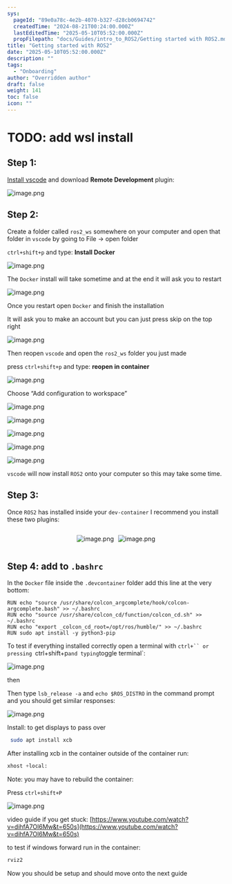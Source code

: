 ```yaml
---
sys:
  pageId: "89e0a78c-4e2b-4070-b327-d28cb0694742"
  createdTime: "2024-08-21T00:24:00.000Z"
  lastEditedTime: "2025-05-10T05:52:00.000Z"
  propFilepath: "docs/Guides/intro_to_ROS2/Getting started with ROS2.md"
title: "Getting started with ROS2"
date: "2025-05-10T05:52:00.000Z"
description: ""
tags:
  - "Onboarding"
author: "Overridden author"
draft: false
weight: 141
toc: false
icon: ""
---
```


# TODO: add wsl install

## Step 1:

[Install vscode](https://code.visualstudio.com/download) and download **Remote Development** plugin:

![image.png](https://prod-files-secure.s3.us-west-2.amazonaws.com/d518164a-d88e-44d1-a4ee-3adb3bd8bce0/efb52993-1881-4a40-b95e-6f020334f022/image.png?X-Amz-Algorithm=AWS4-HMAC-SHA256&X-Amz-Content-Sha256=UNSIGNED-PAYLOAD&X-Amz-Credential=ASIAZI2LB46653CKNI23%2F20250721%2Fus-west-2%2Fs3%2Faws4_request&X-Amz-Date=20250721T101101Z&X-Amz-Expires=3600&X-Amz-Security-Token=IQoJb3JpZ2luX2VjELr%2F%2F%2F%2F%2F%2F%2F%2F%2F%2FwEaCXVzLXdlc3QtMiJHMEUCICkfqLmjqmMJZ1XpO1VrIorKZZWN5RD2g9pOeWmAP5bkAiEAmJAYwAoT5C2B9PhCVLcbvhiHQ5QYFHHz%2FUhpuJJCfLYqiAQI0%2F%2F%2F%2F%2F%2F%2F%2F%2F%2F%2FARAAGgw2Mzc0MjMxODM4MDUiDK4j5FZsX%2BLt0P6BuyrcA54nuHtKPaUoLYaKcJKJ%2FqzEXc86Fd789woAYAflGw66HuRmOgBCpVLYauoM64DUabT8H4ugeHc%2FLo4lg653EiqZK2CX3XnmzX10DHH6HjxcBlnLEk4SxPq%2BYasIDpA%2F%2BW0FRFix%2BKHQ3FLzo20Uv9h0Yzz9%2BJ8Pxmvyka2fTaPzKAqF4YehJRjBGu%2B0Zfq4J%2F%2BFFQcMNOFsUQ88KFRSP0mwdrEh5irFmiNN1KqS%2FjfE8X8N6ygiRi68Ze4taIT%2Bc5csseiH4z80fWicXax1LgZUZW13QHl8cyIZjMgUSTpNPjAyGsQKsFIvbj5e9fTxwTxjkrjZQZ%2BaYUO4XuffrO79sKJt%2Bjgoty4rLPSfrqZsh%2BMFiEZGkBf8GBRsEsu%2B2oEGF2kGd9p0wQGXfDC8Td1YhBI0OFwU92uH6sQH0c%2BVQR8aaazVp1%2BM0PnIPiTbc2qVIXBPKilCKxQassbd8TyUN2ouXvhXUPSlDuMzRniEZFBzk780QEEM%2Brp1XzFQOmqlQqABJ4fwy7EGmM%2BSPUnh93p2ScOQNZUXnUN1tEgyE307AZhg5OX8UYHFAhWoCHoErje0%2BYCB2pC3gsmWyxQk3XURV7XEMdqCnrHmXKe%2FUjx32jN%2BALPDhpGcMNKO%2BMMGOqUBf6Rn7Muv6j3g4zamyk0VFNpp65g%2Bvpn%2B5%2FCY%2FJIRHzquQnbHaIQ%2Bx5JekFRDkkcZDSEjqusb0ncFFJ%2F9hQx%2BxoIpgTYq3Qdl%2Bkpd9fRaLSDpb13zcHMqjkrwid2p%2FPsaMtk2l%2FWRLH1S3nu65R1Bz%2FPsofxcKj7avnNANLd1WSrek9k35kM80XdqG1I7QssbZmLc3Hv2c8hNkMmiR2kvYJjjMpgA&X-Amz-Signature=d66b12e8393b599bd1167d989f6a67658f550ed2dc1f094b71a991b71943dab8&X-Amz-SignedHeaders=host&x-amz-checksum-mode=ENABLED&x-id=GetObject)

## Step 2:

Create a folder called `ros2_ws` somewhere on your computer and open that folder in `vscode` by going to File → open folder 

`ctrl+shift+p` and type: **Install Docker**

![image.png](https://prod-files-secure.s3.us-west-2.amazonaws.com/d518164a-d88e-44d1-a4ee-3adb3bd8bce0/2269dc0e-1cd5-47ff-bceb-c04ad9b2eab0/image.png?X-Amz-Algorithm=AWS4-HMAC-SHA256&X-Amz-Content-Sha256=UNSIGNED-PAYLOAD&X-Amz-Credential=ASIAZI2LB46653CKNI23%2F20250721%2Fus-west-2%2Fs3%2Faws4_request&X-Amz-Date=20250721T101101Z&X-Amz-Expires=3600&X-Amz-Security-Token=IQoJb3JpZ2luX2VjELr%2F%2F%2F%2F%2F%2F%2F%2F%2F%2FwEaCXVzLXdlc3QtMiJHMEUCICkfqLmjqmMJZ1XpO1VrIorKZZWN5RD2g9pOeWmAP5bkAiEAmJAYwAoT5C2B9PhCVLcbvhiHQ5QYFHHz%2FUhpuJJCfLYqiAQI0%2F%2F%2F%2F%2F%2F%2F%2F%2F%2F%2FARAAGgw2Mzc0MjMxODM4MDUiDK4j5FZsX%2BLt0P6BuyrcA54nuHtKPaUoLYaKcJKJ%2FqzEXc86Fd789woAYAflGw66HuRmOgBCpVLYauoM64DUabT8H4ugeHc%2FLo4lg653EiqZK2CX3XnmzX10DHH6HjxcBlnLEk4SxPq%2BYasIDpA%2F%2BW0FRFix%2BKHQ3FLzo20Uv9h0Yzz9%2BJ8Pxmvyka2fTaPzKAqF4YehJRjBGu%2B0Zfq4J%2F%2BFFQcMNOFsUQ88KFRSP0mwdrEh5irFmiNN1KqS%2FjfE8X8N6ygiRi68Ze4taIT%2Bc5csseiH4z80fWicXax1LgZUZW13QHl8cyIZjMgUSTpNPjAyGsQKsFIvbj5e9fTxwTxjkrjZQZ%2BaYUO4XuffrO79sKJt%2Bjgoty4rLPSfrqZsh%2BMFiEZGkBf8GBRsEsu%2B2oEGF2kGd9p0wQGXfDC8Td1YhBI0OFwU92uH6sQH0c%2BVQR8aaazVp1%2BM0PnIPiTbc2qVIXBPKilCKxQassbd8TyUN2ouXvhXUPSlDuMzRniEZFBzk780QEEM%2Brp1XzFQOmqlQqABJ4fwy7EGmM%2BSPUnh93p2ScOQNZUXnUN1tEgyE307AZhg5OX8UYHFAhWoCHoErje0%2BYCB2pC3gsmWyxQk3XURV7XEMdqCnrHmXKe%2FUjx32jN%2BALPDhpGcMNKO%2BMMGOqUBf6Rn7Muv6j3g4zamyk0VFNpp65g%2Bvpn%2B5%2FCY%2FJIRHzquQnbHaIQ%2Bx5JekFRDkkcZDSEjqusb0ncFFJ%2F9hQx%2BxoIpgTYq3Qdl%2Bkpd9fRaLSDpb13zcHMqjkrwid2p%2FPsaMtk2l%2FWRLH1S3nu65R1Bz%2FPsofxcKj7avnNANLd1WSrek9k35kM80XdqG1I7QssbZmLc3Hv2c8hNkMmiR2kvYJjjMpgA&X-Amz-Signature=2fa3fab1dfa2f5356be71cd7e6e40edcb581c62f463e309c3801f624dc771fc3&X-Amz-SignedHeaders=host&x-amz-checksum-mode=ENABLED&x-id=GetObject)

The `Docker` install will take sometime and at the end it will ask you to restart

![image.png](https://prod-files-secure.s3.us-west-2.amazonaws.com/d518164a-d88e-44d1-a4ee-3adb3bd8bce0/ed233f78-be33-4b1f-b89c-9c346c0e961e/image.png?X-Amz-Algorithm=AWS4-HMAC-SHA256&X-Amz-Content-Sha256=UNSIGNED-PAYLOAD&X-Amz-Credential=ASIAZI2LB46653CKNI23%2F20250721%2Fus-west-2%2Fs3%2Faws4_request&X-Amz-Date=20250721T101101Z&X-Amz-Expires=3600&X-Amz-Security-Token=IQoJb3JpZ2luX2VjELr%2F%2F%2F%2F%2F%2F%2F%2F%2F%2FwEaCXVzLXdlc3QtMiJHMEUCICkfqLmjqmMJZ1XpO1VrIorKZZWN5RD2g9pOeWmAP5bkAiEAmJAYwAoT5C2B9PhCVLcbvhiHQ5QYFHHz%2FUhpuJJCfLYqiAQI0%2F%2F%2F%2F%2F%2F%2F%2F%2F%2F%2FARAAGgw2Mzc0MjMxODM4MDUiDK4j5FZsX%2BLt0P6BuyrcA54nuHtKPaUoLYaKcJKJ%2FqzEXc86Fd789woAYAflGw66HuRmOgBCpVLYauoM64DUabT8H4ugeHc%2FLo4lg653EiqZK2CX3XnmzX10DHH6HjxcBlnLEk4SxPq%2BYasIDpA%2F%2BW0FRFix%2BKHQ3FLzo20Uv9h0Yzz9%2BJ8Pxmvyka2fTaPzKAqF4YehJRjBGu%2B0Zfq4J%2F%2BFFQcMNOFsUQ88KFRSP0mwdrEh5irFmiNN1KqS%2FjfE8X8N6ygiRi68Ze4taIT%2Bc5csseiH4z80fWicXax1LgZUZW13QHl8cyIZjMgUSTpNPjAyGsQKsFIvbj5e9fTxwTxjkrjZQZ%2BaYUO4XuffrO79sKJt%2Bjgoty4rLPSfrqZsh%2BMFiEZGkBf8GBRsEsu%2B2oEGF2kGd9p0wQGXfDC8Td1YhBI0OFwU92uH6sQH0c%2BVQR8aaazVp1%2BM0PnIPiTbc2qVIXBPKilCKxQassbd8TyUN2ouXvhXUPSlDuMzRniEZFBzk780QEEM%2Brp1XzFQOmqlQqABJ4fwy7EGmM%2BSPUnh93p2ScOQNZUXnUN1tEgyE307AZhg5OX8UYHFAhWoCHoErje0%2BYCB2pC3gsmWyxQk3XURV7XEMdqCnrHmXKe%2FUjx32jN%2BALPDhpGcMNKO%2BMMGOqUBf6Rn7Muv6j3g4zamyk0VFNpp65g%2Bvpn%2B5%2FCY%2FJIRHzquQnbHaIQ%2Bx5JekFRDkkcZDSEjqusb0ncFFJ%2F9hQx%2BxoIpgTYq3Qdl%2Bkpd9fRaLSDpb13zcHMqjkrwid2p%2FPsaMtk2l%2FWRLH1S3nu65R1Bz%2FPsofxcKj7avnNANLd1WSrek9k35kM80XdqG1I7QssbZmLc3Hv2c8hNkMmiR2kvYJjjMpgA&X-Amz-Signature=0b774a3807e9c7e29b5a4f33910f8fe5db56417cbe0645f14efe40555fc6fee8&X-Amz-SignedHeaders=host&x-amz-checksum-mode=ENABLED&x-id=GetObject)

Once you restart open `Docker` and finish the installation

It will ask you to make an account but you can just press skip on the top right

![image.png](https://prod-files-secure.s3.us-west-2.amazonaws.com/d518164a-d88e-44d1-a4ee-3adb3bd8bce0/21010ad9-1659-4fd9-9f59-9932a09b2a3d/image.png?X-Amz-Algorithm=AWS4-HMAC-SHA256&X-Amz-Content-Sha256=UNSIGNED-PAYLOAD&X-Amz-Credential=ASIAZI2LB46653CKNI23%2F20250721%2Fus-west-2%2Fs3%2Faws4_request&X-Amz-Date=20250721T101101Z&X-Amz-Expires=3600&X-Amz-Security-Token=IQoJb3JpZ2luX2VjELr%2F%2F%2F%2F%2F%2F%2F%2F%2F%2FwEaCXVzLXdlc3QtMiJHMEUCICkfqLmjqmMJZ1XpO1VrIorKZZWN5RD2g9pOeWmAP5bkAiEAmJAYwAoT5C2B9PhCVLcbvhiHQ5QYFHHz%2FUhpuJJCfLYqiAQI0%2F%2F%2F%2F%2F%2F%2F%2F%2F%2F%2FARAAGgw2Mzc0MjMxODM4MDUiDK4j5FZsX%2BLt0P6BuyrcA54nuHtKPaUoLYaKcJKJ%2FqzEXc86Fd789woAYAflGw66HuRmOgBCpVLYauoM64DUabT8H4ugeHc%2FLo4lg653EiqZK2CX3XnmzX10DHH6HjxcBlnLEk4SxPq%2BYasIDpA%2F%2BW0FRFix%2BKHQ3FLzo20Uv9h0Yzz9%2BJ8Pxmvyka2fTaPzKAqF4YehJRjBGu%2B0Zfq4J%2F%2BFFQcMNOFsUQ88KFRSP0mwdrEh5irFmiNN1KqS%2FjfE8X8N6ygiRi68Ze4taIT%2Bc5csseiH4z80fWicXax1LgZUZW13QHl8cyIZjMgUSTpNPjAyGsQKsFIvbj5e9fTxwTxjkrjZQZ%2BaYUO4XuffrO79sKJt%2Bjgoty4rLPSfrqZsh%2BMFiEZGkBf8GBRsEsu%2B2oEGF2kGd9p0wQGXfDC8Td1YhBI0OFwU92uH6sQH0c%2BVQR8aaazVp1%2BM0PnIPiTbc2qVIXBPKilCKxQassbd8TyUN2ouXvhXUPSlDuMzRniEZFBzk780QEEM%2Brp1XzFQOmqlQqABJ4fwy7EGmM%2BSPUnh93p2ScOQNZUXnUN1tEgyE307AZhg5OX8UYHFAhWoCHoErje0%2BYCB2pC3gsmWyxQk3XURV7XEMdqCnrHmXKe%2FUjx32jN%2BALPDhpGcMNKO%2BMMGOqUBf6Rn7Muv6j3g4zamyk0VFNpp65g%2Bvpn%2B5%2FCY%2FJIRHzquQnbHaIQ%2Bx5JekFRDkkcZDSEjqusb0ncFFJ%2F9hQx%2BxoIpgTYq3Qdl%2Bkpd9fRaLSDpb13zcHMqjkrwid2p%2FPsaMtk2l%2FWRLH1S3nu65R1Bz%2FPsofxcKj7avnNANLd1WSrek9k35kM80XdqG1I7QssbZmLc3Hv2c8hNkMmiR2kvYJjjMpgA&X-Amz-Signature=4cb2db646184d9e581c58cbd617f99577f37a3f09ab73c4a2eb88563ddff2cb8&X-Amz-SignedHeaders=host&x-amz-checksum-mode=ENABLED&x-id=GetObject)

Then reopen `vscode` and open the `ros2_ws` folder you just made

press `ctrl+shift+p` and type: **reopen in container**

![image.png](https://prod-files-secure.s3.us-west-2.amazonaws.com/d518164a-d88e-44d1-a4ee-3adb3bd8bce0/4e93b8c2-41ad-488c-8095-c74205196118/image.png?X-Amz-Algorithm=AWS4-HMAC-SHA256&X-Amz-Content-Sha256=UNSIGNED-PAYLOAD&X-Amz-Credential=ASIAZI2LB46653CKNI23%2F20250721%2Fus-west-2%2Fs3%2Faws4_request&X-Amz-Date=20250721T101101Z&X-Amz-Expires=3600&X-Amz-Security-Token=IQoJb3JpZ2luX2VjELr%2F%2F%2F%2F%2F%2F%2F%2F%2F%2FwEaCXVzLXdlc3QtMiJHMEUCICkfqLmjqmMJZ1XpO1VrIorKZZWN5RD2g9pOeWmAP5bkAiEAmJAYwAoT5C2B9PhCVLcbvhiHQ5QYFHHz%2FUhpuJJCfLYqiAQI0%2F%2F%2F%2F%2F%2F%2F%2F%2F%2F%2FARAAGgw2Mzc0MjMxODM4MDUiDK4j5FZsX%2BLt0P6BuyrcA54nuHtKPaUoLYaKcJKJ%2FqzEXc86Fd789woAYAflGw66HuRmOgBCpVLYauoM64DUabT8H4ugeHc%2FLo4lg653EiqZK2CX3XnmzX10DHH6HjxcBlnLEk4SxPq%2BYasIDpA%2F%2BW0FRFix%2BKHQ3FLzo20Uv9h0Yzz9%2BJ8Pxmvyka2fTaPzKAqF4YehJRjBGu%2B0Zfq4J%2F%2BFFQcMNOFsUQ88KFRSP0mwdrEh5irFmiNN1KqS%2FjfE8X8N6ygiRi68Ze4taIT%2Bc5csseiH4z80fWicXax1LgZUZW13QHl8cyIZjMgUSTpNPjAyGsQKsFIvbj5e9fTxwTxjkrjZQZ%2BaYUO4XuffrO79sKJt%2Bjgoty4rLPSfrqZsh%2BMFiEZGkBf8GBRsEsu%2B2oEGF2kGd9p0wQGXfDC8Td1YhBI0OFwU92uH6sQH0c%2BVQR8aaazVp1%2BM0PnIPiTbc2qVIXBPKilCKxQassbd8TyUN2ouXvhXUPSlDuMzRniEZFBzk780QEEM%2Brp1XzFQOmqlQqABJ4fwy7EGmM%2BSPUnh93p2ScOQNZUXnUN1tEgyE307AZhg5OX8UYHFAhWoCHoErje0%2BYCB2pC3gsmWyxQk3XURV7XEMdqCnrHmXKe%2FUjx32jN%2BALPDhpGcMNKO%2BMMGOqUBf6Rn7Muv6j3g4zamyk0VFNpp65g%2Bvpn%2B5%2FCY%2FJIRHzquQnbHaIQ%2Bx5JekFRDkkcZDSEjqusb0ncFFJ%2F9hQx%2BxoIpgTYq3Qdl%2Bkpd9fRaLSDpb13zcHMqjkrwid2p%2FPsaMtk2l%2FWRLH1S3nu65R1Bz%2FPsofxcKj7avnNANLd1WSrek9k35kM80XdqG1I7QssbZmLc3Hv2c8hNkMmiR2kvYJjjMpgA&X-Amz-Signature=323ff0a75daae14393b83cc80310bec3e7ba452f4736ceaaeaf8231c16a5b9d3&X-Amz-SignedHeaders=host&x-amz-checksum-mode=ENABLED&x-id=GetObject)

Choose “Add configuration to workspace”

![image.png](https://prod-files-secure.s3.us-west-2.amazonaws.com/d518164a-d88e-44d1-a4ee-3adb3bd8bce0/9560b282-5060-4989-ba37-97e7b2c22476/image.png?X-Amz-Algorithm=AWS4-HMAC-SHA256&X-Amz-Content-Sha256=UNSIGNED-PAYLOAD&X-Amz-Credential=ASIAZI2LB46653CKNI23%2F20250721%2Fus-west-2%2Fs3%2Faws4_request&X-Amz-Date=20250721T101101Z&X-Amz-Expires=3600&X-Amz-Security-Token=IQoJb3JpZ2luX2VjELr%2F%2F%2F%2F%2F%2F%2F%2F%2F%2FwEaCXVzLXdlc3QtMiJHMEUCICkfqLmjqmMJZ1XpO1VrIorKZZWN5RD2g9pOeWmAP5bkAiEAmJAYwAoT5C2B9PhCVLcbvhiHQ5QYFHHz%2FUhpuJJCfLYqiAQI0%2F%2F%2F%2F%2F%2F%2F%2F%2F%2F%2FARAAGgw2Mzc0MjMxODM4MDUiDK4j5FZsX%2BLt0P6BuyrcA54nuHtKPaUoLYaKcJKJ%2FqzEXc86Fd789woAYAflGw66HuRmOgBCpVLYauoM64DUabT8H4ugeHc%2FLo4lg653EiqZK2CX3XnmzX10DHH6HjxcBlnLEk4SxPq%2BYasIDpA%2F%2BW0FRFix%2BKHQ3FLzo20Uv9h0Yzz9%2BJ8Pxmvyka2fTaPzKAqF4YehJRjBGu%2B0Zfq4J%2F%2BFFQcMNOFsUQ88KFRSP0mwdrEh5irFmiNN1KqS%2FjfE8X8N6ygiRi68Ze4taIT%2Bc5csseiH4z80fWicXax1LgZUZW13QHl8cyIZjMgUSTpNPjAyGsQKsFIvbj5e9fTxwTxjkrjZQZ%2BaYUO4XuffrO79sKJt%2Bjgoty4rLPSfrqZsh%2BMFiEZGkBf8GBRsEsu%2B2oEGF2kGd9p0wQGXfDC8Td1YhBI0OFwU92uH6sQH0c%2BVQR8aaazVp1%2BM0PnIPiTbc2qVIXBPKilCKxQassbd8TyUN2ouXvhXUPSlDuMzRniEZFBzk780QEEM%2Brp1XzFQOmqlQqABJ4fwy7EGmM%2BSPUnh93p2ScOQNZUXnUN1tEgyE307AZhg5OX8UYHFAhWoCHoErje0%2BYCB2pC3gsmWyxQk3XURV7XEMdqCnrHmXKe%2FUjx32jN%2BALPDhpGcMNKO%2BMMGOqUBf6Rn7Muv6j3g4zamyk0VFNpp65g%2Bvpn%2B5%2FCY%2FJIRHzquQnbHaIQ%2Bx5JekFRDkkcZDSEjqusb0ncFFJ%2F9hQx%2BxoIpgTYq3Qdl%2Bkpd9fRaLSDpb13zcHMqjkrwid2p%2FPsaMtk2l%2FWRLH1S3nu65R1Bz%2FPsofxcKj7avnNANLd1WSrek9k35kM80XdqG1I7QssbZmLc3Hv2c8hNkMmiR2kvYJjjMpgA&X-Amz-Signature=b407c75d2f21698fac363dbd5355dd742927f89414a56306c7536bf102251f0b&X-Amz-SignedHeaders=host&x-amz-checksum-mode=ENABLED&x-id=GetObject)

![image.png](https://prod-files-secure.s3.us-west-2.amazonaws.com/d518164a-d88e-44d1-a4ee-3adb3bd8bce0/2ee63f81-886b-48e8-a553-dc6e5eac99e4/image.png?X-Amz-Algorithm=AWS4-HMAC-SHA256&X-Amz-Content-Sha256=UNSIGNED-PAYLOAD&X-Amz-Credential=ASIAZI2LB46653CKNI23%2F20250721%2Fus-west-2%2Fs3%2Faws4_request&X-Amz-Date=20250721T101101Z&X-Amz-Expires=3600&X-Amz-Security-Token=IQoJb3JpZ2luX2VjELr%2F%2F%2F%2F%2F%2F%2F%2F%2F%2FwEaCXVzLXdlc3QtMiJHMEUCICkfqLmjqmMJZ1XpO1VrIorKZZWN5RD2g9pOeWmAP5bkAiEAmJAYwAoT5C2B9PhCVLcbvhiHQ5QYFHHz%2FUhpuJJCfLYqiAQI0%2F%2F%2F%2F%2F%2F%2F%2F%2F%2F%2FARAAGgw2Mzc0MjMxODM4MDUiDK4j5FZsX%2BLt0P6BuyrcA54nuHtKPaUoLYaKcJKJ%2FqzEXc86Fd789woAYAflGw66HuRmOgBCpVLYauoM64DUabT8H4ugeHc%2FLo4lg653EiqZK2CX3XnmzX10DHH6HjxcBlnLEk4SxPq%2BYasIDpA%2F%2BW0FRFix%2BKHQ3FLzo20Uv9h0Yzz9%2BJ8Pxmvyka2fTaPzKAqF4YehJRjBGu%2B0Zfq4J%2F%2BFFQcMNOFsUQ88KFRSP0mwdrEh5irFmiNN1KqS%2FjfE8X8N6ygiRi68Ze4taIT%2Bc5csseiH4z80fWicXax1LgZUZW13QHl8cyIZjMgUSTpNPjAyGsQKsFIvbj5e9fTxwTxjkrjZQZ%2BaYUO4XuffrO79sKJt%2Bjgoty4rLPSfrqZsh%2BMFiEZGkBf8GBRsEsu%2B2oEGF2kGd9p0wQGXfDC8Td1YhBI0OFwU92uH6sQH0c%2BVQR8aaazVp1%2BM0PnIPiTbc2qVIXBPKilCKxQassbd8TyUN2ouXvhXUPSlDuMzRniEZFBzk780QEEM%2Brp1XzFQOmqlQqABJ4fwy7EGmM%2BSPUnh93p2ScOQNZUXnUN1tEgyE307AZhg5OX8UYHFAhWoCHoErje0%2BYCB2pC3gsmWyxQk3XURV7XEMdqCnrHmXKe%2FUjx32jN%2BALPDhpGcMNKO%2BMMGOqUBf6Rn7Muv6j3g4zamyk0VFNpp65g%2Bvpn%2B5%2FCY%2FJIRHzquQnbHaIQ%2Bx5JekFRDkkcZDSEjqusb0ncFFJ%2F9hQx%2BxoIpgTYq3Qdl%2Bkpd9fRaLSDpb13zcHMqjkrwid2p%2FPsaMtk2l%2FWRLH1S3nu65R1Bz%2FPsofxcKj7avnNANLd1WSrek9k35kM80XdqG1I7QssbZmLc3Hv2c8hNkMmiR2kvYJjjMpgA&X-Amz-Signature=5466d67e445d283e3cc8e8de8da41f24ab36388baa62cc1c83b25272cf2467de&X-Amz-SignedHeaders=host&x-amz-checksum-mode=ENABLED&x-id=GetObject)

![image.png](https://prod-files-secure.s3.us-west-2.amazonaws.com/d518164a-d88e-44d1-a4ee-3adb3bd8bce0/ae1580b2-b048-407e-aed9-b584224a7a04/image.png?X-Amz-Algorithm=AWS4-HMAC-SHA256&X-Amz-Content-Sha256=UNSIGNED-PAYLOAD&X-Amz-Credential=ASIAZI2LB46653CKNI23%2F20250721%2Fus-west-2%2Fs3%2Faws4_request&X-Amz-Date=20250721T101101Z&X-Amz-Expires=3600&X-Amz-Security-Token=IQoJb3JpZ2luX2VjELr%2F%2F%2F%2F%2F%2F%2F%2F%2F%2FwEaCXVzLXdlc3QtMiJHMEUCICkfqLmjqmMJZ1XpO1VrIorKZZWN5RD2g9pOeWmAP5bkAiEAmJAYwAoT5C2B9PhCVLcbvhiHQ5QYFHHz%2FUhpuJJCfLYqiAQI0%2F%2F%2F%2F%2F%2F%2F%2F%2F%2F%2FARAAGgw2Mzc0MjMxODM4MDUiDK4j5FZsX%2BLt0P6BuyrcA54nuHtKPaUoLYaKcJKJ%2FqzEXc86Fd789woAYAflGw66HuRmOgBCpVLYauoM64DUabT8H4ugeHc%2FLo4lg653EiqZK2CX3XnmzX10DHH6HjxcBlnLEk4SxPq%2BYasIDpA%2F%2BW0FRFix%2BKHQ3FLzo20Uv9h0Yzz9%2BJ8Pxmvyka2fTaPzKAqF4YehJRjBGu%2B0Zfq4J%2F%2BFFQcMNOFsUQ88KFRSP0mwdrEh5irFmiNN1KqS%2FjfE8X8N6ygiRi68Ze4taIT%2Bc5csseiH4z80fWicXax1LgZUZW13QHl8cyIZjMgUSTpNPjAyGsQKsFIvbj5e9fTxwTxjkrjZQZ%2BaYUO4XuffrO79sKJt%2Bjgoty4rLPSfrqZsh%2BMFiEZGkBf8GBRsEsu%2B2oEGF2kGd9p0wQGXfDC8Td1YhBI0OFwU92uH6sQH0c%2BVQR8aaazVp1%2BM0PnIPiTbc2qVIXBPKilCKxQassbd8TyUN2ouXvhXUPSlDuMzRniEZFBzk780QEEM%2Brp1XzFQOmqlQqABJ4fwy7EGmM%2BSPUnh93p2ScOQNZUXnUN1tEgyE307AZhg5OX8UYHFAhWoCHoErje0%2BYCB2pC3gsmWyxQk3XURV7XEMdqCnrHmXKe%2FUjx32jN%2BALPDhpGcMNKO%2BMMGOqUBf6Rn7Muv6j3g4zamyk0VFNpp65g%2Bvpn%2B5%2FCY%2FJIRHzquQnbHaIQ%2Bx5JekFRDkkcZDSEjqusb0ncFFJ%2F9hQx%2BxoIpgTYq3Qdl%2Bkpd9fRaLSDpb13zcHMqjkrwid2p%2FPsaMtk2l%2FWRLH1S3nu65R1Bz%2FPsofxcKj7avnNANLd1WSrek9k35kM80XdqG1I7QssbZmLc3Hv2c8hNkMmiR2kvYJjjMpgA&X-Amz-Signature=fb73f8d15ba125b74c621798935d698deb272d3c8253b479d47c5131306e632f&X-Amz-SignedHeaders=host&x-amz-checksum-mode=ENABLED&x-id=GetObject)

![image.png](https://prod-files-secure.s3.us-west-2.amazonaws.com/d518164a-d88e-44d1-a4ee-3adb3bd8bce0/53255b28-f75e-430f-b9e3-c0ac8577e42b/image.png?X-Amz-Algorithm=AWS4-HMAC-SHA256&X-Amz-Content-Sha256=UNSIGNED-PAYLOAD&X-Amz-Credential=ASIAZI2LB46653CKNI23%2F20250721%2Fus-west-2%2Fs3%2Faws4_request&X-Amz-Date=20250721T101101Z&X-Amz-Expires=3600&X-Amz-Security-Token=IQoJb3JpZ2luX2VjELr%2F%2F%2F%2F%2F%2F%2F%2F%2F%2FwEaCXVzLXdlc3QtMiJHMEUCICkfqLmjqmMJZ1XpO1VrIorKZZWN5RD2g9pOeWmAP5bkAiEAmJAYwAoT5C2B9PhCVLcbvhiHQ5QYFHHz%2FUhpuJJCfLYqiAQI0%2F%2F%2F%2F%2F%2F%2F%2F%2F%2F%2FARAAGgw2Mzc0MjMxODM4MDUiDK4j5FZsX%2BLt0P6BuyrcA54nuHtKPaUoLYaKcJKJ%2FqzEXc86Fd789woAYAflGw66HuRmOgBCpVLYauoM64DUabT8H4ugeHc%2FLo4lg653EiqZK2CX3XnmzX10DHH6HjxcBlnLEk4SxPq%2BYasIDpA%2F%2BW0FRFix%2BKHQ3FLzo20Uv9h0Yzz9%2BJ8Pxmvyka2fTaPzKAqF4YehJRjBGu%2B0Zfq4J%2F%2BFFQcMNOFsUQ88KFRSP0mwdrEh5irFmiNN1KqS%2FjfE8X8N6ygiRi68Ze4taIT%2Bc5csseiH4z80fWicXax1LgZUZW13QHl8cyIZjMgUSTpNPjAyGsQKsFIvbj5e9fTxwTxjkrjZQZ%2BaYUO4XuffrO79sKJt%2Bjgoty4rLPSfrqZsh%2BMFiEZGkBf8GBRsEsu%2B2oEGF2kGd9p0wQGXfDC8Td1YhBI0OFwU92uH6sQH0c%2BVQR8aaazVp1%2BM0PnIPiTbc2qVIXBPKilCKxQassbd8TyUN2ouXvhXUPSlDuMzRniEZFBzk780QEEM%2Brp1XzFQOmqlQqABJ4fwy7EGmM%2BSPUnh93p2ScOQNZUXnUN1tEgyE307AZhg5OX8UYHFAhWoCHoErje0%2BYCB2pC3gsmWyxQk3XURV7XEMdqCnrHmXKe%2FUjx32jN%2BALPDhpGcMNKO%2BMMGOqUBf6Rn7Muv6j3g4zamyk0VFNpp65g%2Bvpn%2B5%2FCY%2FJIRHzquQnbHaIQ%2Bx5JekFRDkkcZDSEjqusb0ncFFJ%2F9hQx%2BxoIpgTYq3Qdl%2Bkpd9fRaLSDpb13zcHMqjkrwid2p%2FPsaMtk2l%2FWRLH1S3nu65R1Bz%2FPsofxcKj7avnNANLd1WSrek9k35kM80XdqG1I7QssbZmLc3Hv2c8hNkMmiR2kvYJjjMpgA&X-Amz-Signature=fa4ff895c27c76a236172cc77dbc407f7d619618b28ff6ce73a6be7a6d3ba468&X-Amz-SignedHeaders=host&x-amz-checksum-mode=ENABLED&x-id=GetObject)

![image.png](https://prod-files-secure.s3.us-west-2.amazonaws.com/d518164a-d88e-44d1-a4ee-3adb3bd8bce0/7c562767-5af9-4ffb-97d1-327bcdf4ee00/image.png?X-Amz-Algorithm=AWS4-HMAC-SHA256&X-Amz-Content-Sha256=UNSIGNED-PAYLOAD&X-Amz-Credential=ASIAZI2LB46653CKNI23%2F20250721%2Fus-west-2%2Fs3%2Faws4_request&X-Amz-Date=20250721T101101Z&X-Amz-Expires=3600&X-Amz-Security-Token=IQoJb3JpZ2luX2VjELr%2F%2F%2F%2F%2F%2F%2F%2F%2F%2FwEaCXVzLXdlc3QtMiJHMEUCICkfqLmjqmMJZ1XpO1VrIorKZZWN5RD2g9pOeWmAP5bkAiEAmJAYwAoT5C2B9PhCVLcbvhiHQ5QYFHHz%2FUhpuJJCfLYqiAQI0%2F%2F%2F%2F%2F%2F%2F%2F%2F%2F%2FARAAGgw2Mzc0MjMxODM4MDUiDK4j5FZsX%2BLt0P6BuyrcA54nuHtKPaUoLYaKcJKJ%2FqzEXc86Fd789woAYAflGw66HuRmOgBCpVLYauoM64DUabT8H4ugeHc%2FLo4lg653EiqZK2CX3XnmzX10DHH6HjxcBlnLEk4SxPq%2BYasIDpA%2F%2BW0FRFix%2BKHQ3FLzo20Uv9h0Yzz9%2BJ8Pxmvyka2fTaPzKAqF4YehJRjBGu%2B0Zfq4J%2F%2BFFQcMNOFsUQ88KFRSP0mwdrEh5irFmiNN1KqS%2FjfE8X8N6ygiRi68Ze4taIT%2Bc5csseiH4z80fWicXax1LgZUZW13QHl8cyIZjMgUSTpNPjAyGsQKsFIvbj5e9fTxwTxjkrjZQZ%2BaYUO4XuffrO79sKJt%2Bjgoty4rLPSfrqZsh%2BMFiEZGkBf8GBRsEsu%2B2oEGF2kGd9p0wQGXfDC8Td1YhBI0OFwU92uH6sQH0c%2BVQR8aaazVp1%2BM0PnIPiTbc2qVIXBPKilCKxQassbd8TyUN2ouXvhXUPSlDuMzRniEZFBzk780QEEM%2Brp1XzFQOmqlQqABJ4fwy7EGmM%2BSPUnh93p2ScOQNZUXnUN1tEgyE307AZhg5OX8UYHFAhWoCHoErje0%2BYCB2pC3gsmWyxQk3XURV7XEMdqCnrHmXKe%2FUjx32jN%2BALPDhpGcMNKO%2BMMGOqUBf6Rn7Muv6j3g4zamyk0VFNpp65g%2Bvpn%2B5%2FCY%2FJIRHzquQnbHaIQ%2Bx5JekFRDkkcZDSEjqusb0ncFFJ%2F9hQx%2BxoIpgTYq3Qdl%2Bkpd9fRaLSDpb13zcHMqjkrwid2p%2FPsaMtk2l%2FWRLH1S3nu65R1Bz%2FPsofxcKj7avnNANLd1WSrek9k35kM80XdqG1I7QssbZmLc3Hv2c8hNkMmiR2kvYJjjMpgA&X-Amz-Signature=c62dbcfc657c725d7c4439ee3ac3bea14f69824a3ac6929f1ebdfcdf8d28d592&X-Amz-SignedHeaders=host&x-amz-checksum-mode=ENABLED&x-id=GetObject)

`vscode` will now install `ROS2` onto your computer so this may take some time.

## Step 3:

Once `ROS2` has installed inside your `dev-container` I recommend you install these two plugins:

<div style="display: flex;flex-direction: row; column-gap:10px; max-width: 630px;justify-content: center;">
<div>

![image.png](https://prod-files-secure.s3.us-west-2.amazonaws.com/d518164a-d88e-44d1-a4ee-3adb3bd8bce0/3fc3d550-5a54-4ba1-ba6b-faa01cdb7369/image.png?X-Amz-Algorithm=AWS4-HMAC-SHA256&X-Amz-Content-Sha256=UNSIGNED-PAYLOAD&X-Amz-Credential=ASIAZI2LB4666C4QMH5E%2F20250721%2Fus-west-2%2Fs3%2Faws4_request&X-Amz-Date=20250721T101107Z&X-Amz-Expires=3600&X-Amz-Security-Token=IQoJb3JpZ2luX2VjELr%2F%2F%2F%2F%2F%2F%2F%2F%2F%2FwEaCXVzLXdlc3QtMiJHMEUCIQC3qDBn8jtcnr%2FcR6CXsLYA1PkxJFevKa38%2B1qIdvXiQgIgAqRqmfMCiMtOj9KzsKBV6tpWRtCj2murWVYWhTc%2BPSYqiAQI0v%2F%2F%2F%2F%2F%2F%2F%2F%2F%2FARAAGgw2Mzc0MjMxODM4MDUiDGiKP66cpDxwpbvmsCrcAzSVhqf9CKkYuzyoG%2B6fK5Vt%2Fbh4nnZnowvzNVVWfKQxWZD6E8Qi61rT2xACYtH6PbBejKsF7EKftPC8YMC%2BBaU%2F8p4L%2Fayoj5B86UfgOd0lqnvR4gSDewt5PijIGFpHa8WpVtDD3bYHQsh5Y2Qw7F%2BmaImx5gJDKpSS68uus6f6IGtKXjTrnwHfwzE9ZAaei2m3tIZ2QR97%2F6to4QVL6MJoJ2VcAeQMTRWqsoldhnIZs1UI6Lb37a4DW6pu0CUXTPr9rDHPvoSPa%2BQDqZa88gIiFLg%2B8BnTP6YYqIWTjra8Smn%2FxHEhLvoO9z7rWXilSAriqUYsbxwdEWiplflQDIwkdYVo5zks5MJWdGP%2BEMccJ9BXm5kCHyJqBXTE7cvQ4V5czZN7NrTCl9v0D1N%2BwAJhFpk6%2FGp4Uspn6y39Ovc4%2B1%2BwPUHNCIfE0BHtiMhAoqRkyhyzCkaYz2EhgIap2CK4LluceBGYzJi5WQDmh%2Bju1e26JJM2CmqBUp3uvAa0%2B2Oyd3NPjgrXy7kEyDvnVfFp2BIyZs0gxKLNguam7G1Xyzy219y%2Fc4RYGwVsBM1ULfT7tpaYM56m%2BmENiqSC%2FeJKll4fIE9BtvRpWj5fxwiEBWC0%2B0BW8J%2BLGGtnMOCO%2BMMGOqUBtr4fXk%2FwVorRA6ZwK01BZv%2BZpZMZxhWMLj7Tc3%2F6BzYGgHuivd97ZzfaQEBi6BkjIP%2FAXHx7cFLjbgweZvfOCAVDzLSGRyVO2%2FyH9t8k%2BwYYz91cacID4N60Aw7GQipp1YRhkIDYuNqVJP1Nrr%2FVaIWqpQIqfVnAiF1mImDUvkNFjD22fueWxrRZRJ0nWl1ZZCs8mYCunErhEHhGaOZNKLgK3GxU&X-Amz-Signature=27b700b84a6861d1adb43611cd5f6b069809061966ef7d24094d9902fef096aa&X-Amz-SignedHeaders=host&x-amz-checksum-mode=ENABLED&x-id=GetObject)

</div>
<div>

![image.png](https://prod-files-secure.s3.us-west-2.amazonaws.com/d518164a-d88e-44d1-a4ee-3adb3bd8bce0/d994cc66-13c2-4093-a5a3-f84cf4601a82/image.png?X-Amz-Algorithm=AWS4-HMAC-SHA256&X-Amz-Content-Sha256=UNSIGNED-PAYLOAD&X-Amz-Credential=ASIAZI2LB466RV5EGHKQ%2F20250721%2Fus-west-2%2Fs3%2Faws4_request&X-Amz-Date=20250721T101108Z&X-Amz-Expires=3600&X-Amz-Security-Token=IQoJb3JpZ2luX2VjELr%2F%2F%2F%2F%2F%2F%2F%2F%2F%2FwEaCXVzLXdlc3QtMiJHMEUCIFplmgCZicSEzBi26RuGdvECDYFyOjptwkRwDutpxv13AiEAw4QhAJF0vJIKpooLZWD7QyOJn1kMMRzHKWnjlfyx6m4qiAQI0v%2F%2F%2F%2F%2F%2F%2F%2F%2F%2FARAAGgw2Mzc0MjMxODM4MDUiDFXO9ak1bGB0Qe%2FhkCrcAyG6%2FrGv%2BRFgvO5GmQFhghQnNqLyXJyuAAc%2FW18IDrft7W2enI1P%2Bb%2B8sGL%2F2MMOJrL1ryejcTw6CTD5u7s51XLQWi%2B3vb07%2B39rd4E27%2FWybsp9CcvOfXXfK9FQscSb7tQkyFdzDwEMfo3UqMHL9%2FRlfaZQ18AUe%2BJG4TBoVqSqAWk7%2B9Q2%2BbfRM3tO6T5gBUoYnji6KJSzQnBrhx7aFGYcOoV4j2eGG2TDtIVlX95WEvzxl8NO4Y8O9krmKyHkTBMhCiVysb7YVu8HMvIsH83SqEtArTc5YVRNSOdOWp36ySHJ3PoPPTpnpyr3%2Blsc5zRAbqmUEgdXBB0ZZqW7ZK%2BSJGJgUwYin3e%2BLsDRhfsIntQG1l%2BLwvO8rtibIICZ%2F2wFdXMW6ZS246vGylQLc0WR5I3oOWMkneRtjHPxYJ5PGUFW75Wwg8RNqSq7370EsTD%2FSqlb9N%2BTxRybk0wey74aP%2B0by7w%2B8z4UVkWI8EJvtlFZ%2FFvgHkhZsAIDTElrkYqBtIWvumoENX1fAzDm7r3wkN2ZFQfiIZB7tSX8YM1NA9dYX0X%2BDtS1t%2BMjVfgjjCcTRsb79ipvIQBL5JWE9tCHumL23IghFl5HwOjXmmWCLO0mrll86C5NxvWJMOqO%2BMMGOqUBotoE41B%2BKSkdOTkEVTe1CGEeHULEgvr024fluanqYlvWdoCHIGD15nBlJXM%2FYmWYB4R2JkZKC7eU%2BQsUurGTLV2ndiHXWRqkelaUCoA3Iw3iB3kewHhXzSDLw%2FatkIsiDebaRrLJAkmyVSbgPlYe6l52uzxxvi1C5Zd5267Xnoo9wXHoVk%2BuHg1JW9qS97xu%2F4Pw9ZLotjoKnr0vVte8uvfUxM5L&X-Amz-Signature=78a11707c545aa1005df1c54bb3dbffa071ed15b451b3014b148859aceee9796&X-Amz-SignedHeaders=host&x-amz-checksum-mode=ENABLED&x-id=GetObject)

</div>
</div>

## Step 4: add to `.bashrc`

In the `Docker` file inside the `.devcontainer` folder add this line at the very bottom: 

```docker
RUN echo "source /usr/share/colcon_argcomplete/hook/colcon-argcomplete.bash" >> ~/.bashrc
RUN echo "source /usr/share/colcon_cd/function/colcon_cd.sh" >> ~/.bashrc
RUN echo "export _colcon_cd_root=/opt/ros/humble/" >> ~/.bashrc
RUN sudo apt install -y python3-pip 
```

To test if everything installed correctly open a terminal with `ctrl+`` or pressing `ctrl+shift+p` and typing `toggle terminal`:

![image.png](https://prod-files-secure.s3.us-west-2.amazonaws.com/d518164a-d88e-44d1-a4ee-3adb3bd8bce0/6a4943d8-b04e-4c02-9a58-775f3384d1a5/image.png?X-Amz-Algorithm=AWS4-HMAC-SHA256&X-Amz-Content-Sha256=UNSIGNED-PAYLOAD&X-Amz-Credential=ASIAZI2LB46653CKNI23%2F20250721%2Fus-west-2%2Fs3%2Faws4_request&X-Amz-Date=20250721T101102Z&X-Amz-Expires=3600&X-Amz-Security-Token=IQoJb3JpZ2luX2VjELr%2F%2F%2F%2F%2F%2F%2F%2F%2F%2FwEaCXVzLXdlc3QtMiJHMEUCICkfqLmjqmMJZ1XpO1VrIorKZZWN5RD2g9pOeWmAP5bkAiEAmJAYwAoT5C2B9PhCVLcbvhiHQ5QYFHHz%2FUhpuJJCfLYqiAQI0%2F%2F%2F%2F%2F%2F%2F%2F%2F%2F%2FARAAGgw2Mzc0MjMxODM4MDUiDK4j5FZsX%2BLt0P6BuyrcA54nuHtKPaUoLYaKcJKJ%2FqzEXc86Fd789woAYAflGw66HuRmOgBCpVLYauoM64DUabT8H4ugeHc%2FLo4lg653EiqZK2CX3XnmzX10DHH6HjxcBlnLEk4SxPq%2BYasIDpA%2F%2BW0FRFix%2BKHQ3FLzo20Uv9h0Yzz9%2BJ8Pxmvyka2fTaPzKAqF4YehJRjBGu%2B0Zfq4J%2F%2BFFQcMNOFsUQ88KFRSP0mwdrEh5irFmiNN1KqS%2FjfE8X8N6ygiRi68Ze4taIT%2Bc5csseiH4z80fWicXax1LgZUZW13QHl8cyIZjMgUSTpNPjAyGsQKsFIvbj5e9fTxwTxjkrjZQZ%2BaYUO4XuffrO79sKJt%2Bjgoty4rLPSfrqZsh%2BMFiEZGkBf8GBRsEsu%2B2oEGF2kGd9p0wQGXfDC8Td1YhBI0OFwU92uH6sQH0c%2BVQR8aaazVp1%2BM0PnIPiTbc2qVIXBPKilCKxQassbd8TyUN2ouXvhXUPSlDuMzRniEZFBzk780QEEM%2Brp1XzFQOmqlQqABJ4fwy7EGmM%2BSPUnh93p2ScOQNZUXnUN1tEgyE307AZhg5OX8UYHFAhWoCHoErje0%2BYCB2pC3gsmWyxQk3XURV7XEMdqCnrHmXKe%2FUjx32jN%2BALPDhpGcMNKO%2BMMGOqUBf6Rn7Muv6j3g4zamyk0VFNpp65g%2Bvpn%2B5%2FCY%2FJIRHzquQnbHaIQ%2Bx5JekFRDkkcZDSEjqusb0ncFFJ%2F9hQx%2BxoIpgTYq3Qdl%2Bkpd9fRaLSDpb13zcHMqjkrwid2p%2FPsaMtk2l%2FWRLH1S3nu65R1Bz%2FPsofxcKj7avnNANLd1WSrek9k35kM80XdqG1I7QssbZmLc3Hv2c8hNkMmiR2kvYJjjMpgA&X-Amz-Signature=bf06fe2f110858977ccf8cffb68ac791b77dd9fd2d02868041536486c0d66ea4&X-Amz-SignedHeaders=host&x-amz-checksum-mode=ENABLED&x-id=GetObject)

then 

Then type `lsb_release -a` and `echo $ROS_DISTRO` in the command prompt and you should get similar responses:

![image.png](https://prod-files-secure.s3.us-west-2.amazonaws.com/d518164a-d88e-44d1-a4ee-3adb3bd8bce0/3e635dec-a805-4e85-8b9e-d000e5b71a4e/image.png?X-Amz-Algorithm=AWS4-HMAC-SHA256&X-Amz-Content-Sha256=UNSIGNED-PAYLOAD&X-Amz-Credential=ASIAZI2LB46653CKNI23%2F20250721%2Fus-west-2%2Fs3%2Faws4_request&X-Amz-Date=20250721T101102Z&X-Amz-Expires=3600&X-Amz-Security-Token=IQoJb3JpZ2luX2VjELr%2F%2F%2F%2F%2F%2F%2F%2F%2F%2FwEaCXVzLXdlc3QtMiJHMEUCICkfqLmjqmMJZ1XpO1VrIorKZZWN5RD2g9pOeWmAP5bkAiEAmJAYwAoT5C2B9PhCVLcbvhiHQ5QYFHHz%2FUhpuJJCfLYqiAQI0%2F%2F%2F%2F%2F%2F%2F%2F%2F%2F%2FARAAGgw2Mzc0MjMxODM4MDUiDK4j5FZsX%2BLt0P6BuyrcA54nuHtKPaUoLYaKcJKJ%2FqzEXc86Fd789woAYAflGw66HuRmOgBCpVLYauoM64DUabT8H4ugeHc%2FLo4lg653EiqZK2CX3XnmzX10DHH6HjxcBlnLEk4SxPq%2BYasIDpA%2F%2BW0FRFix%2BKHQ3FLzo20Uv9h0Yzz9%2BJ8Pxmvyka2fTaPzKAqF4YehJRjBGu%2B0Zfq4J%2F%2BFFQcMNOFsUQ88KFRSP0mwdrEh5irFmiNN1KqS%2FjfE8X8N6ygiRi68Ze4taIT%2Bc5csseiH4z80fWicXax1LgZUZW13QHl8cyIZjMgUSTpNPjAyGsQKsFIvbj5e9fTxwTxjkrjZQZ%2BaYUO4XuffrO79sKJt%2Bjgoty4rLPSfrqZsh%2BMFiEZGkBf8GBRsEsu%2B2oEGF2kGd9p0wQGXfDC8Td1YhBI0OFwU92uH6sQH0c%2BVQR8aaazVp1%2BM0PnIPiTbc2qVIXBPKilCKxQassbd8TyUN2ouXvhXUPSlDuMzRniEZFBzk780QEEM%2Brp1XzFQOmqlQqABJ4fwy7EGmM%2BSPUnh93p2ScOQNZUXnUN1tEgyE307AZhg5OX8UYHFAhWoCHoErje0%2BYCB2pC3gsmWyxQk3XURV7XEMdqCnrHmXKe%2FUjx32jN%2BALPDhpGcMNKO%2BMMGOqUBf6Rn7Muv6j3g4zamyk0VFNpp65g%2Bvpn%2B5%2FCY%2FJIRHzquQnbHaIQ%2Bx5JekFRDkkcZDSEjqusb0ncFFJ%2F9hQx%2BxoIpgTYq3Qdl%2Bkpd9fRaLSDpb13zcHMqjkrwid2p%2FPsaMtk2l%2FWRLH1S3nu65R1Bz%2FPsofxcKj7avnNANLd1WSrek9k35kM80XdqG1I7QssbZmLc3Hv2c8hNkMmiR2kvYJjjMpgA&X-Amz-Signature=41149fa6facf780189940d5af4a71f97baced02ba091eed89b9104135d6337b3&X-Amz-SignedHeaders=host&x-amz-checksum-mode=ENABLED&x-id=GetObject)

Install:  to get displays to pass over

```bash
 sudo apt install xcb
```

After installing xcb in the container outside of the container run:

```python
xhost +local:
```

Note: you may have to rebuild the container:

Press `ctrl+shift+P`

![image.png](https://prod-files-secure.s3.us-west-2.amazonaws.com/d518164a-d88e-44d1-a4ee-3adb3bd8bce0/6c2be660-2618-4c38-9c26-53554f7a0b7b/image.png?X-Amz-Algorithm=AWS4-HMAC-SHA256&X-Amz-Content-Sha256=UNSIGNED-PAYLOAD&X-Amz-Credential=ASIAZI2LB46653CKNI23%2F20250721%2Fus-west-2%2Fs3%2Faws4_request&X-Amz-Date=20250721T101102Z&X-Amz-Expires=3600&X-Amz-Security-Token=IQoJb3JpZ2luX2VjELr%2F%2F%2F%2F%2F%2F%2F%2F%2F%2FwEaCXVzLXdlc3QtMiJHMEUCICkfqLmjqmMJZ1XpO1VrIorKZZWN5RD2g9pOeWmAP5bkAiEAmJAYwAoT5C2B9PhCVLcbvhiHQ5QYFHHz%2FUhpuJJCfLYqiAQI0%2F%2F%2F%2F%2F%2F%2F%2F%2F%2F%2FARAAGgw2Mzc0MjMxODM4MDUiDK4j5FZsX%2BLt0P6BuyrcA54nuHtKPaUoLYaKcJKJ%2FqzEXc86Fd789woAYAflGw66HuRmOgBCpVLYauoM64DUabT8H4ugeHc%2FLo4lg653EiqZK2CX3XnmzX10DHH6HjxcBlnLEk4SxPq%2BYasIDpA%2F%2BW0FRFix%2BKHQ3FLzo20Uv9h0Yzz9%2BJ8Pxmvyka2fTaPzKAqF4YehJRjBGu%2B0Zfq4J%2F%2BFFQcMNOFsUQ88KFRSP0mwdrEh5irFmiNN1KqS%2FjfE8X8N6ygiRi68Ze4taIT%2Bc5csseiH4z80fWicXax1LgZUZW13QHl8cyIZjMgUSTpNPjAyGsQKsFIvbj5e9fTxwTxjkrjZQZ%2BaYUO4XuffrO79sKJt%2Bjgoty4rLPSfrqZsh%2BMFiEZGkBf8GBRsEsu%2B2oEGF2kGd9p0wQGXfDC8Td1YhBI0OFwU92uH6sQH0c%2BVQR8aaazVp1%2BM0PnIPiTbc2qVIXBPKilCKxQassbd8TyUN2ouXvhXUPSlDuMzRniEZFBzk780QEEM%2Brp1XzFQOmqlQqABJ4fwy7EGmM%2BSPUnh93p2ScOQNZUXnUN1tEgyE307AZhg5OX8UYHFAhWoCHoErje0%2BYCB2pC3gsmWyxQk3XURV7XEMdqCnrHmXKe%2FUjx32jN%2BALPDhpGcMNKO%2BMMGOqUBf6Rn7Muv6j3g4zamyk0VFNpp65g%2Bvpn%2B5%2FCY%2FJIRHzquQnbHaIQ%2Bx5JekFRDkkcZDSEjqusb0ncFFJ%2F9hQx%2BxoIpgTYq3Qdl%2Bkpd9fRaLSDpb13zcHMqjkrwid2p%2FPsaMtk2l%2FWRLH1S3nu65R1Bz%2FPsofxcKj7avnNANLd1WSrek9k35kM80XdqG1I7QssbZmLc3Hv2c8hNkMmiR2kvYJjjMpgA&X-Amz-Signature=7ac3c2dc7c4ff67e02fe8532c983620ec172be9b42a6b1e55df654048a4f17af&X-Amz-SignedHeaders=host&x-amz-checksum-mode=ENABLED&x-id=GetObject)

video guide if you get stuck: [https://www.youtube.com/watch?v=dihfA7Ol6Mw&t=650s](https://www.youtube.com/watch?v=dihfA7Ol6Mw&t=650s)

to test if windows forward run in the container:

```bash
rviz2
```

Now you should be setup and should move onto the next guide 
